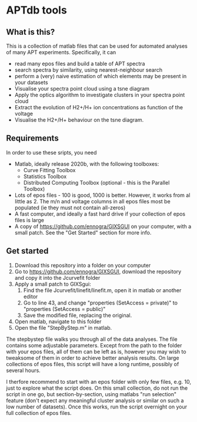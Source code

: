 # APTdb tools


## What is this?

This is a collection of matlab files that can be used for automated analyses of many APT experiments. Specifically, it can
 - read many epos files and build a table of APT spectra
 - search spectra by similarity, using nearest-neighbour search
 - perform a (very) naive estimation of which elements may be present in your datasets
 - Visualise your spectra point cloud using a tsne diagram
 - Apply the optics algorithm to investigate clusters in your spectra point cloud
 - Extract the evolution of H2+/H+ ion concentrations as function of the voltage
 - Visualise the H2+/H+ behaviour on the tsne diagram. 



## Requirements

In order to use these sripts, you need

 - Matlab,  ideally release 2020b, with the following toolboxes:
   - Curve Fitting Toolbox
   - Statistics Toolbox
   - Distributed Computing Toolbox (optional - this is the Parallel Toolbox)
 - Lots of epos files - 100 is good, 1000 is better. However,  it works from al little as 2. The m/n and voltage columns in all epos files most be populated (ie they must not contain all-zeros)
 - A fast computer, and ideally a fast hard drive if your collection of epos files is large
 - A copy of https://github.com/ennogra/GIXSGUI on your computer, with a small patch. See the "Get Started" section for more info. 



## Get started

1. Download this repository into a folder on your computer
2. Go to https://github.com/ennogra/GIXSGUI, download the repository and copy it into the Jcurvefit folder
3. Apply a small patch to GIXSgui:
    1. Find the file Jcurvefit/linefit/linefit.m, open it in matlab or another editor
    2. Go to line 43, and change "properties (SetAccess = private)" to "properties (SetAccess = public)"
    3. Save the modified file, replacing the original.
4. Open matlab, navigate to this folder
5. Open the file "StepByStep.m" in matlab.

The stepbystep file walks you through all of the data analyses. The file contains some adjustable parameters. Except from the path to the folder with your epos files, all of them can be left as is, however you may wish to tweaksome of them in order to achieve better analysis results. On large collections of epos files, this script will have a long runtime, possibly of several hours.

I therfore recommend to start with an epos folder with only few files, e.g. 10, just to explore what the script does. On this small collection, do not run the script in one go, but section-by-section, using matlabs "run selection" feature (don't expect any meaningful cluster analysis or similar on such a low number of datasets). Once this works, run the script overnight on your full collection of epos files.




